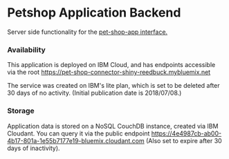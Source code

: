 # Petshop Application Backend
Server side functionality for the [pet-shop-app interface.](https://github.com/dnery/pet-shop-app)

### Availability
This application is deployed on IBM Cloud, and has endpoints accessible via the
root https://pet-shop-connector-shiny-reedbuck.mybluemix.net


The service was created on IBM's lite plan, which is set to be deleted after
30 days of no activity. (Initial publication date is 2018/07/08.)

### Storage
Application data is stored on a NoSQL CouchDB instance, created via
IBM Cloudant. You can query it via the public endpoint
https://4e4987cb-ab00-4b17-801a-1e55b7177e19-bluemix.cloudant.com
(Also set to expire after 30 days of inactivity).
